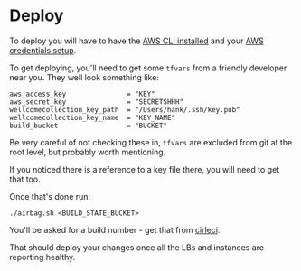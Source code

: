 # Deploy

To deploy you will have to have the [AWS CLI installed](http://docs.aws.amazon.com/cli/latest/userguide/installing.html#install-with-pip)
and your [AWS credentials setup](http://docs.aws.amazon.com/cli/latest/userguide/cli-chap-getting-started.html). 

To get deploying, you'll need to get some `tfvars` from a friendly developer near you.
They well look something like:
 
    aws_access_key               = "KEY"
    aws_secret_key               = "SECRETSHHH"
    wellcomecollection_key_path  = "/Users/hank/.ssh/key.pub"
    wellcomecollection_key_name  = "KEY_NAME"
    build_bucket                 = "BUCKET"

Be very careful of not checking these in, `tfvars` are excluded from git at the root level,
but probably worth mentioning.

If you noticed there is a reference to a key file there, you will need to get that too. 
 
Once that's done run:

    ./airbag.sh <BUILD_STATE_BUCKET>
    
You'll be asked for a build number - get that from [cirleci](https://circleci.com/gh/wellcometrust/wellcomecollection.org).

That should deploy your changes once all the LBs and instances are reporting healthy.
